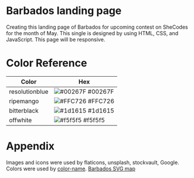 # Barbados landing page

Creating this landing page of Barbados for upcoming contest on SheCodes for the month of May. This single is designed by using HTML, CSS, and JavaScript. This page will be responsive.

# Color Reference

| Color          | Hex                                                              |
| -------------- | ---------------------------------------------------------------- |
| resolutionblue | ![#00267F](https://via.placeholder.com/10/00267F?text=+) #00267F |
| ripemango      | ![#FFC726](https://via.placeholder.com/10/FFC726?text=+) #FFC726 |
| bitterblack    | ![#1d1615](https://via.placeholder.com/10/1d1615?text=+) #1d1615 |
| offwhite       | ![#f5f5f5](https://via.placeholder.com/10/f5f5f5?text=+) #f5f5f5 |

# Appendix

Images and icons were used by flaticons, unsplash, stockvault, Google. Colors were used by [color-name](https://www.color-name.com/). [Barbados SVG map](https://simplemaps.com/resources/svg-bb)
